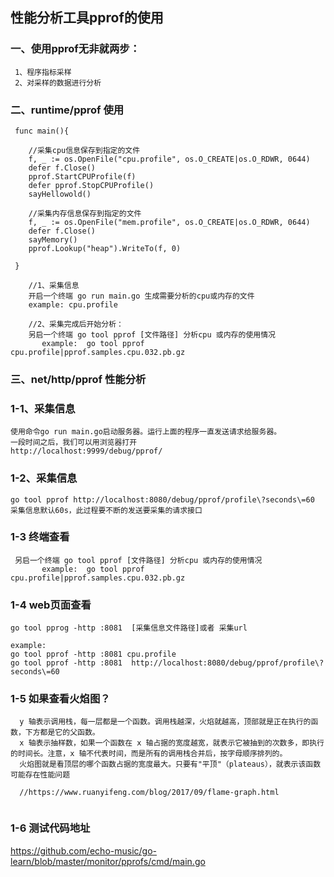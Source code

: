## 性能分析工具pprof的使用

### 一、使用pprof无非就两步：

```
 1、程序指标采样
 2、对采样的数据进行分析 
```

### 二、runtime/pprof 使用

```
 func main(){
 
    //采集cpu信息保存到指定的文件
	f, _ := os.OpenFile("cpu.profile", os.O_CREATE|os.O_RDWR, 0644)
	defer f.Close()
	pprof.StartCPUProfile(f)
	defer pprof.StopCPUProfile()
	sayHellowold()

	//采集内存信息保存到指定的文件
	f, _ := os.OpenFile("mem.profile", os.O_CREATE|os.O_RDWR, 0644)
	defer f.Close()
	sayMemory()
	pprof.Lookup("heap").WriteTo(f, 0)
 
 }
 
    //1、采集信息
    开启一个终端 go run main.go 生成需要分析的cpu或内存的文件
    example: cpu.profile
    
    //2、采集完成后开始分析：
    另启一个终端 go tool pprof [文件路径] 分析cpu 或内存的使用情况
       example:  go tool pprof  cpu.profile|pprof.samples.cpu.032.pb.gz
```


### 三、net/http/pprof 性能分析

### 1-1、采集信息

```
使用命令go run main.go启动服务器。运行上面的程序一直发送请求给服务器。
一段时间之后，我们可以用浏览器打开
http://localhost:9999/debug/pprof/

```

### 1-2、采集信息

```
go tool pprof http://localhost:8080/debug/pprof/profile\?seconds\=60
采集信息默认60s，此过程要不断的发送要采集的请求接口

```

### 1-3 终端查看

```
 另启一个终端 go tool pprof [文件路径] 分析cpu 或内存的使用情况
       example:  go tool pprof  cpu.profile|pprof.samples.cpu.032.pb.gz
```

### 1-4 web页面查看
```
go tool pprog -http :8081  [采集信息文件路径]或者 采集url

example:
go tool pprof -http :8081 cpu.profile
go tool pprof -http :8081  http://localhost:8080/debug/pprof/profile\?seconds\=60

```



### 1-5 如果查看火焰图？

```
  y 轴表示调用栈，每一层都是一个函数。调用栈越深，火焰就越高，顶部就是正在执行的函数，下方都是它的父函数。
  x 轴表示抽样数，如果一个函数在 x 轴占据的宽度越宽，就表示它被抽到的次数多，即执行的时间长。注意，x 轴不代表时间，而是所有的调用栈合并后，按字母顺序排列的。
  火焰图就是看顶层的哪个函数占据的宽度最大。只要有"平顶"（plateaus），就表示该函数可能存在性能问题
  
  //https://www.ruanyifeng.com/blog/2017/09/flame-graph.html
  
```


### 1-6 测试代码地址

https://github.com/echo-music/go-learn/blob/master/monitor/pprofs/cmd/main.go

